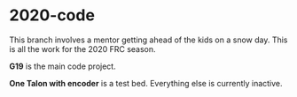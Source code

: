 # 2020-code

This branch involves a mentor getting ahead of the kids on a snow day.
This is all the work for the 2020 FRC season.

**G19** is the main code project.

**One Talon with encoder** is a test bed.
Everything else is currently inactive.

